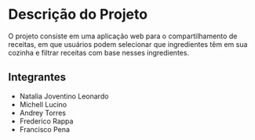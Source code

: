 # Descrição do Projeto

O projeto consiste em uma aplicação web para o compartilhamento de receitas, em que usuários podem selecionar que ingredientes têm em sua cozinha e filtrar receitas com base nesses ingredientes.

## Integrantes
- Natalia Joventino Leonardo
- Michell Lucino
- Andrey Torres
- Frederico Rappa
- Francisco Pena

